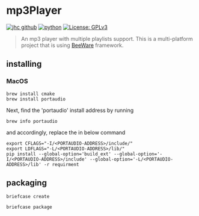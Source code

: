 # mp3Player

[![jhc github](https://img.shields.io/badge/GitHub-rpazuki.svg?style=flat&logo=github)](https://github.com/rpazuki)
[![python](https://img.shields.io/badge/Python-3.10-3776AB.svg?style=flat&logo=python&logoColor=white)](https://www.python.org)
[![License: GPLv3](https://img.shields.io/badge/License-GPLv3-blue.svg)](https://www.gnu.org/licenses/gpl-3.0)

> An mp3 player with multiple playlists support. This is a multi-platform project that is using [BeeWare](https://beeware.org/) framework.

## installing 

### MacOS


```
brew install cmake
brew install portaudio
```

Next, find the 'portaudio' install address by running

```
brew info portaudio
```
and accordingly, replace the <PORTAUDIO-ADDRESS> in below command

```
export CFLAGS="-I/<PORTAUDIO-ADDRESS>/include/"
export LDFLAGS="-L/<PORTAUDIO-ADDRESS>/lib/" 
pip install --global-option='build_ext' --global-option='-I/<PORTAUDIO-ADDRESS>/include' --global-option='-L/<PORTAUDIO-ADDRESS>/lib' -r requirment
```

## packaging

```
briefcase create

briefcase package
```
